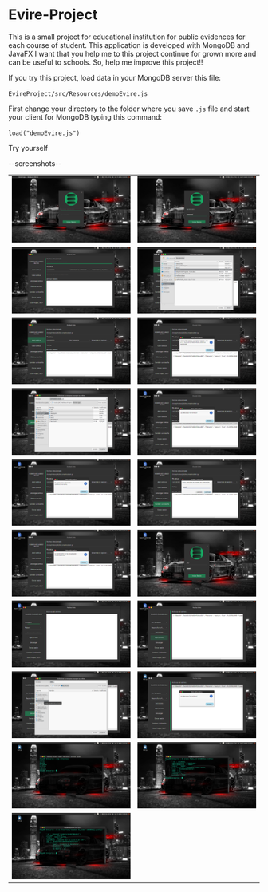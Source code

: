 # Evire-Project
This is a small project for educational institution for public evidences for each course of student. This application is developed with MongoDB and JavaFX I want that you help me to this project continue for grown more and can be useful to schools. So, help me improve this project!!

If you try this project, load data in your MongoDB server this file:

<code>EvireProject/src/Resources/demoEvire.js</code>
  
First change your directory to the folder where you save <code>.js</code> file and start your client for MongoDB typing this command:

<code>load("demoEvire.js")</code>

Try yourself

--screenshots--

<table>
  <tr>
    <td><img src="screenshots/Captura de pantalla de 2017-12-11 12-42-06.png" heigth=500></td>
    <td><img src="screenshots/Captura de pantalla de 2017-12-11 12-42-58.png" heigth=500></td>
  </tr>
  <tr>
    <td><img src="screenshots/Captura de pantalla de 2017-12-11 12-43-06.png" heigth=500></td>
    <td><img src="screenshots/Captura de pantalla de 2017-12-11 12-43-38.png" heigth=500></td>
  </tr>
  <tr>
    <td><img src="screenshots/Captura de pantalla de 2017-12-11 12-43-49.png" heigth=500></td>
    <td><img src="screenshots/Captura de pantalla de 2017-12-11 12-44-04.png" heigth=500></td>
  </tr>
  <tr>
    <td><img src="screenshots/Captura de pantalla de 2017-12-11 12-44-25.png" heigth=500></td>
    <td><img src="screenshots/Captura de pantalla de 2017-12-11 12-44-38.png" heigth=500></td>
  </tr>
  <tr>
    <td><img src="screenshots/Captura de pantalla de 2017-12-11 12-44-53.png" heigth=500></td>
    <td><img src="screenshots/Captura de pantalla de 2017-12-11 12-45-09.png" heigth=500></td>
  </tr>
  <tr>
    <td><img src="screenshots/Captura de pantalla de 2017-12-11 12-45-14.png" heigth=500></td>
    <td><img src="screenshots/Captura de pantalla de 2017-12-11 12-45-32.png" heigth=500></td>
  </tr>
  <tr>
    <td><img src="screenshots/Captura de pantalla de 2017-12-11 12-45-40.png" heigth=500></td>
    <td><img src="screenshots/Captura de pantalla de 2017-12-11 12-45-56.png" heigth=500></td>
  </tr>
  <tr>
    <td><img src="screenshots/Captura de pantalla de 2017-12-11 12-46-12.png" heigth=500></td>
    <td><img src="screenshots/Captura de pantalla de 2017-12-11 12-46-17.png" heigth=500></td>
  </tr>
  <tr>
    <td><img src="screenshots/Captura de pantalla de 2017-12-11 12-47-44.png" heigth=500></td>
    <td><img src="screenshots/Captura de pantalla de 2017-12-11 12-48-21.png" heigth=500></td>
  </tr>
  <tr>
    <td><img src="screenshots/Captura de pantalla de 2017-12-11 12-49-46.png" heigth=500></td>    
  </tr>
</table>


